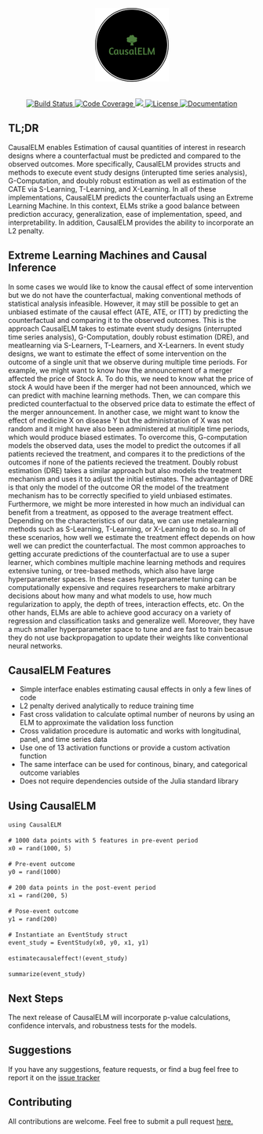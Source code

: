 <div align="center">
    <img src="https://github.com/dscolby/dscolby.github.io/blob/main/causalelm-high-resolution-logo-black-on-transparent-background.png">
</div>
<br>

<p align="center">
    <a href="https://github.com/dscolby/CausalELM.jl/actions">
        <img src="https://github.com/dscolby/CausalELM.jl/actions/workflows/CI.yml/badge.svg?branch=main"
            alt="Build Status">
    </a>
    <a href="https://app.codecov.io/gh/dscolby/CausalELM.jl/tree/main/src">
        <img src="https://codecov.io/gh/dscolby/CausalELM.jl/branch/main/graph/badge.svg"
         alt="Code Coverage">
    </a>
    <a href=https://travis-ci.com/dscolby/CausalELM.jl>
        <img src=https://travis-ci.com/dscolby/CausalELM.jl.svg?branch=master>
    </a>
    <a href="https://opensource.org/licenses/MIT">
        <img src="https://img.shields.io/badge/License-MIT-yelllow"
            alt="License">
    </a>
    <a href="https://dscolby.github.io/CausalELM.jl/">
    <img src="https://img.shields.io/badge/docs-stable-blue.svg"
         alt="Documentation">
  </a>
</p>
<h2>TL;DR</h2>
<p>
CausalELM enables Estimation of causal quantities of interest in research designs where a 
counterfactual must be predicted and compared to the observed outcomes. More specifically, 
CausalELM provides structs and methods to execute event study designs (interupted time 
series analysis), G-Computation, and doubly robust estimation as well as estimation of the 
CATE via S-Learning, T-Learning, and X-Learning. In all of these implementations, CausalELM 
predicts the counterfactuals using an Extreme Learning Machine. In this context, ELMs strike
a good balance between prediction accuracy, generalization, ease of implementation, speed, 
and interpretability. In addition, CausalELM provides the ability to incorporate an L2 
penalty.
</p>

<h2>Extreme Learning Machines and Causal Inference</h2>
<p>
In some cases we would like to know the causal effect of some intervention but we do not 
have the counterfactual, making conventional methods of statistical analysis infeasible. 
However, it may still be possible to get an unbiased estimate of the causal effect (ATE, 
ATE, or ITT) by predicting the counterfactual and comparing it to the observed outcomes. 
This is the approach CausalELM takes to estimate event study designs (interrupted time 
series analysis), G-Computation, doubly robust estimation (DRE), and meatlearning via 
S-Learners, T-Learners, and X-Learners. In event study designs, we want to estimate the 
effect of some intervention on the outcome of a single unit that we observe during multiple 
time periods. For example, we might want to know how the announcement of a merger affected 
the price of Stock A. To do this, we need to know what the price of stock A would have been 
if the merger had not been announced, which we can predict with machine learning methods. 
Then, we can compare this predicted counterfactual to the observed price data to estimate 
the effect of the merger announcement. In another case, we might want to know the effect of 
medicine X on disease Y but the administration of X was not random and it might have also 
been administered at mulitiple time periods, which would produce biased estimates. To 
overcome this, G-computation models the observed data, uses the model to predict the 
outcomes if all patients recieved the treatment, and compares it to the predictions of the 
outcomes if none of the patients recieved the treatment. Doubly robust estimation (DRE) 
takes a similar approach but also models the treatment mechanism and uses it to adjust the 
initial estimates. The advantage of DRE is that only the model of the outcome OR the model 
of the treatment mechanism has to be correctly specified to yield unbiased estimates. 
Furthermore, we might be more interested in how much an individual can benefit from a 
treatment, as opposed to the average treatment effect. Depending on the characteristics of 
our data, we can use metalearning methods such as S-Learning, T-Learning, or X-Learning to 
do so. In all of these scenarios, how well we estimate the treatment effect depends on how 
well we can predict the counterfactual. The most common approaches to getting accurate 
predictions of the counterfactual are to use a super learner, which combines multiple 
machine learning methods and requires extensive tuning, or tree-based methods, which also 
have large hyperparameter spaces. In these cases hyperparameter tuning can be 
computationally expensive and requires researchers to make arbitrary decisions about how 
many and what models to use, how much regularization to apply, the depth of trees, 
interaction effects, etc. On the other hands, ELMs are able to achieve good accuracy on a 
variety of regression and classification tasks and generalize well. Moreover, they have a 
much smaller hyperparameter space to tune and are fast to train becasue they do not use 
backpropagation to update their weights like conventional neural networks.
</p>

<h2>CausalELM Features</h2>
<ul>
  <li>Simple interface enables estimating causal effects in only a few lines of code</li>
  <li>L2 penalty derived analytically to reduce training time</li>
  <li>Fast cross validation to calculate optimal number of neurons by using an ELM to 
  approximate the validation loss function
  </li>
  <li>Cross validation procedure is automatic and works with longitudinal, panel, and time 
  series data
  </li>
  <li>Use one of 13 activation functions or provide a custom activation function</li>
  <li>The same interface can be used for continous, binary, and categorical outcome 
  variables
  </li>
  <li>Does not require dependencies outside of the Julia standard library</li>
</ul>

<h2>Using CausalELM</h2>

    using CausalELM

    # 1000 data points with 5 features in pre-event period
    x0 = rand(1000, 5)

    # Pre-event outcome
    y0 = rand(1000)

    # 200 data points in the post-event period
    x1 = rand(200, 5)

    # Pose-event outcome
    y1 = rand(200)

    # Instantiate an EventStudy struct
    event_study = EventStudy(x0, y0, x1, y1)

    estimatecausaleffect!(event_study)

    summarize(event_study)

<h2>Next Steps</h2>
<p>
The next release of CausalELM will incorporate p-value calculations, confidence intervals, 
and robustness tests for the models.
</p>

<h2>Suggestions</h2>
<p>
If you have any suggestions, feature requests, or find a bug feel free to report it on the 
<a href="https://github.com/dscolby/CausalELM.jl/issues">issue tracker</a>
</p>

<h2>Contributing</h2>
<p>
All contributions are welcome. Feel free to submit a pull request 
<a href="https://github.com/dscolby/CausalELM.jl/pulls">here.
</p>